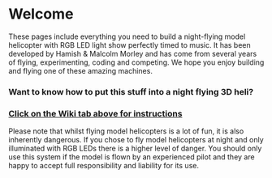 # Welcome

These pages include everything you need to build a night-flying model helicopter with RGB LED light show perfectly timed to music. It has been developed by Hamish & Malcolm Morley and has come from several years of flying, experimenting, coding and competing. We hope you enjoy building and flying one of these amazing machines.

### Want to know how to put this stuff into a night flying 3D heli?
###  <a href="https://github.com/FlyingLights/FlyingLights/wiki">Click on the Wiki tab above for instructions</a>

Please note that whilst flying model helicopters is a lot of fun, it is also inherently dangerous. If you chose to fly model helicopters at night and only illuminated with RGB LEDs there is a higher level of danger. You should only use this system if the model is flown by an experienced pilot and they are happy to accept full responsibility and liability for its use. 
